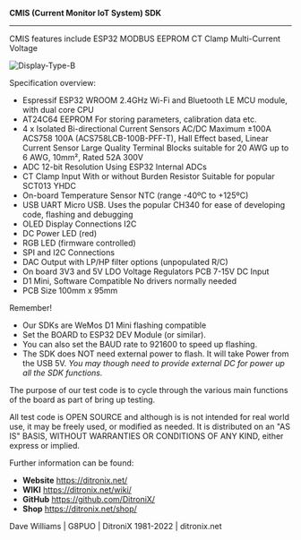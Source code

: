 **CMIS (Current Monitor IoT System) SDK**

------------

CMIS features include ESP32 MODBUS EEPROM CT Clamp Multi-Current Voltage

![Display-Type-B](https://ditronix.net/wp-content/uploads/2022/09/CMIS-1-2209-102-PCB-Populated-No-PTH-scaled.jpg?raw=true)

Specification overview:

- Espressif ESP32 WROOM
	2.4GHz Wi-Fi and Bluetooth LE MCU module, with dual core CPU
- AT24C64 EEPROM
	For storing parameters, calibration data etc.
- 4 x Isolated Bi-directional Current Sensors AC/DC Maximum ±100A
	ACS758 100A (ACS758LCB-100B-PFF-T), Hall Effect based, Linear Current Sensor
	Large Quality Terminal Blocks suitable for 20 AWG up to 6 AWG, 10mm², Rated 52A 300V
- ADC 12-bit Resolution
	Using ESP32 Internal ADCs
- CT Clamp Input
	With or without Burden Resistor
	Suitable for popular SCT013 YHDC
- On-board Temperature Sensor
	NTC (range -40ºC to +125ºC)
- USB UART
	Micro USB.   Uses the popular CH340 for ease of developing code, flashing and debugging
- OLED Display Connections
	I2C
- DC Power LED (red)
- RGB LED (firmware controlled)
- SPI and I2C Connections
- DAC Output
	with LP/HP filter options (unpopulated R/C)
- On board 3V3 and 5V LDO Voltage Regulators
	PCB 7-15V DC Input
- D1 Mini, Software Compatible
	No drivers normally needed
- PCB Size 100mm x 95mm

Remember!
- Our SDKs are WeMos D1 Mini flashing compatible
- Set the BOARD to ESP32 DEV Module (or similar).
- You can also set the BAUD rate to 921600 to speed up flashing.
- The SDK does NOT need external power to flash.  It will take Power from the USB 5V.
*You may though need to provide external DC for power up all the SDK functions.*

The purpose of our test code is to cycle through the various main functions of the board as part of bring up testing.

All test code is OPEN SOURCE and although is is not intended for real world use, it may be freely used, or modified as needed.  It is distributed on an "AS IS" BASIS, WITHOUT WARRANTIES OR CONDITIONS OF ANY KIND, either express or implied.

Further information can be found:

- **Website** https://ditronix.net/
- **WIKI**  https://ditronix.net/wiki/
- **GitHub**  https://github.com/DitroniX/
- **Shop**  https://ditronix.net/shop/

Dave Williams | G8PUO | DitroniX 1981-2022 | ditronix.net